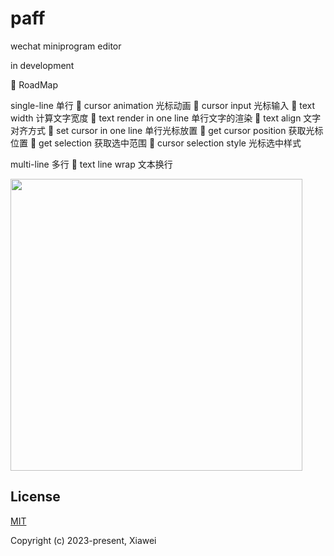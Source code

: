 # paff

wechat miniprogram editor

in development

🔨 RoadMap

single-line 单行
🔲 cursor animation 光标动画
🔲 cursor input 光标输入
🔲 text width 计算文字宽度
🔲 text render in one line 单行文字的渲染
🔲 text align 文字对齐方式
🔲 set cursor in one line 单行光标放置
🔲 get cursor position 获取光标位置
🔲 get selection 获取选中范围
🔲 cursor selection style 光标选中样式

multi-line 多行
🔲 text line wrap 文本换行


<img width="467" src="https://github.com/xiaweiss/paff/assets/17960084/907e8fca-de2b-4fc5-ad03-5e600725a18a" />

## License

[MIT](https://opensource.org/licenses/MIT)

Copyright (c) 2023-present, Xiawei

